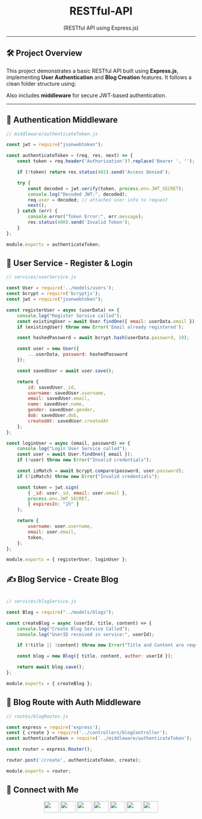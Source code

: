 <h1 align="center">RESTful-API</h1>
<p align="center">(RESTful API using Express.js)</p>

---

## 🛠️ Project Overview

This project demonstrates a basic RESTful API built using **Express.js**, implementing **User Authentication** and **Blog Creation** features. It follows a clean folder structure using:


Also includes **middleware** for secure JWT-based authentication.

---

## 🔐 Authentication Middleware

```js
// middleware/authenticateToken.js

const jwt = require("jsonwebtoken");

const authenticateToken = (req, res, next) => {
    const token = req.header('Authorization')?.replace('Bearer ', '');

    if (!token) return res.status(401).send('Access Denied');

    try {
        const decoded = jwt.verify(token, process.env.JWT_SECRET);
        console.log("Decoded JWT:", decoded);
        req.user = decoded; // attaches user info to request
        next();
    } catch (err) {
        console.error("Token Error:", err.message);
        res.status(400).send('Invalid Token');
    }
};

module.exports = authenticateToken;

```

## 👤 User Service - Register & Login

```js
// services/userService.js

const User = require('../models/users');
const bcrypt = require('bcryptjs');
const jwt = require("jsonwebtoken");

const registerUser = async (userData) => {
    console.log("Register Service called");
    const existingUser = await User.findOne({ email: userData.email });
    if (existingUser) throw new Error('Email already registered');

    const hashedPassword = await bcrypt.hash(userData.password, 10);

    const user = new User({
        ...userData, password: hashedPassword
    });

    const savedUser = await user.save();

    return {
        id: savedUser._id,
        username: savedUser.username,
        email: savedUser.email,
        name: savedUser.name,
        gender: savedUser.gender,
        dob: savedUser.dob,
        createdAt: savedUser.createdAt
    };
};

const loginUser = async (email, password) => {
    console.log("Login User Service called");
    const user = await User.findOne({ email });
    if (!user) throw new Error("Invalid credentials");

    const isMatch = await bcrypt.compare(password, user.password);
    if (!isMatch) throw new Error("Invalid credentials");

    const token = jwt.sign(
        { _id: user._id, email: user.email },
        process.env.JWT_SECRET,
        { expiresIn: "1h" }
    );

    return {
        username: user.username,
        email: user.email,
        token,
    };
};

module.exports = { registerUser, loginUser };

```

## ✍️ Blog Service - Create Blog

```js

// services/blogService.js

const Blog = require("../models/blogs");

const createBlog = async (userId, title, content) => {
    console.log("Create Blog Service Called");
    console.log("UserID received in service:", userId);

    if (!title || !content) throw new Error("Title and Content are required");

    const blog = new Blog({ title, content, author: userId });

    return await blog.save();
};

module.exports = { createBlog };


```


## 🔁 Blog Route with Auth Middleware

```js
// routes/blogRoutes.js

const express = require('express');
const { create } = require('../controllers/blogController');
const authenticateToken = require('../middleware/authenticateToken');

const router = express.Router();

router.post('/create', authenticateToken, create);

module.exports = router;

```

## 🔗 Connect with Me




<p align="center"> <a href="https://twitter.com/saurabhbahadur" target="blank"><img src="https://raw.githubusercontent.com/rahuldkjain/github-profile-readme-generator/master/src/images/icons/Social/twitter.svg" height="30" width="40" /></a> <a href="https://linkedin.com/in/saurabhbahadur" target="blank"><img src="https://raw.githubusercontent.com/rahuldkjain/github-profile-readme-generator/master/src/images/icons/Social/linked-in-alt.svg" height="30" width="40" /></a> <a href="https://fb.com/singhsaurabhbahadur" target="blank"><img src="https://raw.githubusercontent.com/rahuldkjain/github-profile-readme-generator/master/src/images/icons/Social/facebook.svg" height="30" width="40" /></a> <a href="https://instagram.com/saurabhbahadur_" target="blank"><img src="https://raw.githubusercontent.com/rahuldkjain/github-profile-readme-generator/master/src/images/icons/Social/instagram.svg" height="30" width="40" /></a> <a href="https://www.youtube.com/c/mightysaur" target="blank"><img src="https://raw.githubusercontent.com/rahuldkjain/github-profile-readme-generator/master/src/images/icons/Social/youtube.svg" height="30" width="40" /></a> <a href="https://www.hackerrank.com/saurabhbahadur" target="blank"><img src="https://raw.githubusercontent.com/rahuldkjain/github-profile-readme-generator/master/src/images/icons/Social/hackerrank.svg" height="30" width="40" /></a> <a href="https://discord.gg/aQR27Bg7de" target="blank"><img src="https://raw.githubusercontent.com/rahuldkjain/github-profile-readme-generator/master/src/images/icons/Social/discord.svg" height="30" width="40" /></a> </p>